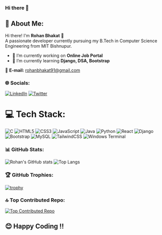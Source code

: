 ### Hi there 👋

## 💫 About Me:
Hi there! I'm **Rohan Bhakat** 👋  
A passionate developer currently pursuing my B.Tech in Computer Science Engineering from MIT Bishnupur.

- 🔭 I’m currently working on **Online Job Portal**  
- 🌱 I’m currently learning **Django, DSA, Bootstrap**

📧 **E-mail:** rohanbhakat91@gmail.com



### 🌐 Socials:
[![LinkedIn](https://img.shields.io/badge/LinkedIn-%230077B5.svg?logo=linkedin&logoColor=white)](https://www.linkedin.com/in/rohan-bhakat/) 
[![Twitter](https://img.shields.io/badge/Twitter-%231DA1F2.svg?logo=twitter&logoColor=white)](https://x.com/roha18561)



# 💻 Tech Stack:
![C](https://img.shields.io/badge/C-%2300599C.svg?style=flat&logo=c&logoColor=white)
![HTML5](https://img.shields.io/badge/HTML5-%23E34F26.svg?style=flat&logo=html5&logoColor=white)
![CSS3](https://img.shields.io/badge/CSS3-%231572B6.svg?style=flat&logo=css3&logoColor=white)
![JavaScript](https://img.shields.io/badge/JavaScript-%23323330?style=flat&logo=javascript&logoColor=%23F7DF1E)
![Java](https://img.shields.io/badge/Java-%23ED8B00.svg?style=flat&logo=java&logoColor=white)
![Python](https://img.shields.io/badge/Python-%233776AB.svg?style=flat&logo=python&logoColor=white)
![React](https://img.shields.io/badge/React-%2320232a?style=flat&logo=react&logoColor=%2361DAFB)
![Django](https://img.shields.io/badge/Django-%23092E20.svg?style=flat&logo=django&logoColor=white)
![Bootstrap](https://img.shields.io/badge/Bootstrap-%23563D7C.svg?style=flat&logo=bootstrap&logoColor=white)
![MySQL](https://img.shields.io/badge/MySQL-%2300f.svg?style=flat&logo=mysql&logoColor=white)
![TailwindCSS](https://img.shields.io/badge/TailwindCSS-%2338B2AC?style=flat&logo=tailwind-css&logoColor=white)
![Windows Terminal](https://img.shields.io/badge/Windows%20Terminal-%23000000.svg?style=flat&logo=windows-terminal&logoColor=white)



### 📊 GitHub Stats:
![Rohan's GitHub stats](https://github-readme-stats.vercel.app/api?username=rohan-bhakat&show_icons=true&theme=tokyonight)
![Top Langs](https://github-readme-stats.vercel.app/api/top-langs/?username=rohan-bhakat&layout=compact&theme=tokyonight)



### 🏆 GitHub Trophies:
[![trophy](https://github-profile-trophy.vercel.app/?username=rohan-bhakat&theme=onedark)](https://github.com/ryo-ma/github-profile-trophy)



### 🔝 Top Contributed Repo:
[![Top Contributed Repo](https://github-contributor-stats.vercel.app/api?username=rohan-bhakat&limit=1&theme=tokyonight)](https://github.com/rohan-bhakat)



## 😊 Happy Coding !!

